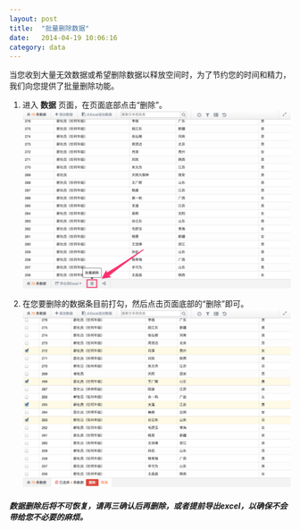 ```yaml
---
layout: post
title:  "批量删除数据"
date:   2014-04-19 10:06:16
category: data
---
```


当您收到大量无效数据或希望删除数据以释放空间时，为了节约您的时间和精力，我们向您提供了批量删除功能。

1. 进入 **数据** 页面，在页面底部点击“删除”。
	![](/images/batch-delete-1.png)

2. 在您要删除的数据条目前打勾，然后点击页面底部的“删除”即可。
	![](/images/batch-delete-2.png)

##### 数据删除后将不可恢复，请再三确认后再删除，或者提前导出excel，以确保不会带给您不必要的麻烦。
